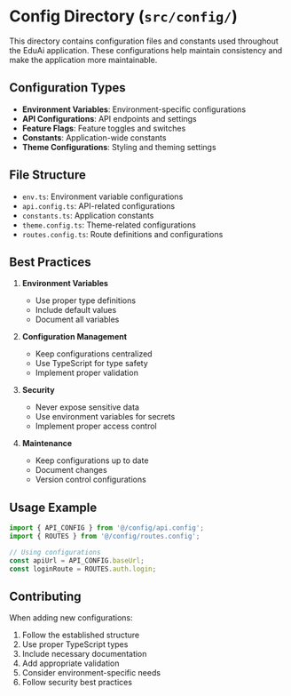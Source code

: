 # Config Directory (`src/config/`)

This directory contains configuration files and constants used throughout the EduAi application. These configurations help maintain consistency and make the application more maintainable.

## Configuration Types

- **Environment Variables**: Environment-specific configurations
- **API Configurations**: API endpoints and settings
- **Feature Flags**: Feature toggles and switches
- **Constants**: Application-wide constants
- **Theme Configurations**: Styling and theming settings

## File Structure

- `env.ts`: Environment variable configurations
- `api.config.ts`: API-related configurations
- `constants.ts`: Application constants
- `theme.config.ts`: Theme-related configurations
- `routes.config.ts`: Route definitions and configurations

## Best Practices

1. **Environment Variables**
   - Use proper type definitions
   - Include default values
   - Document all variables

2. **Configuration Management**
   - Keep configurations centralized
   - Use TypeScript for type safety
   - Implement proper validation

3. **Security**
   - Never expose sensitive data
   - Use environment variables for secrets
   - Implement proper access control

4. **Maintenance**
   - Keep configurations up to date
   - Document changes
   - Version control configurations

## Usage Example

```typescript
import { API_CONFIG } from '@/config/api.config';
import { ROUTES } from '@/config/routes.config';

// Using configurations
const apiUrl = API_CONFIG.baseUrl;
const loginRoute = ROUTES.auth.login;
```

## Contributing

When adding new configurations:
1. Follow the established structure
2. Use proper TypeScript types
3. Include necessary documentation
4. Add appropriate validation
5. Consider environment-specific needs
6. Follow security best practices 